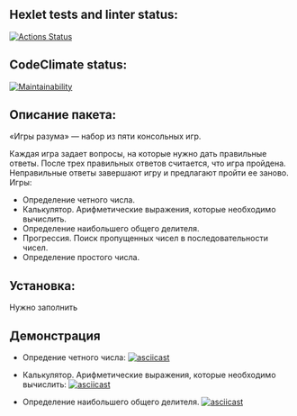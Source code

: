## Hexlet tests and linter status:
[![Actions Status](https://github.com/kkillmemommyy/frontend-project-44/actions/workflows/hexlet-check.yml/badge.svg)](https://github.com/kkillmemommyy/frontend-project-44/actions)

## CodeClimate status:
[![Maintainability](https://api.codeclimate.com/v1/badges/eb299809990f57077da4/maintainability)](https://codeclimate.com/github/kkillmemommyy/frontend-project-44/maintainability)


## Описание пакета:
«Игры разума» — набор из пяти консольных игр.

Каждая игра задает вопросы, на которые нужно дать правильные ответы. После трех правильных ответов считается, что игра пройдена. Неправильные ответы завершают игру и предлагают пройти ее заново. Игры:

- Определение четного числа.
- Калькулятор. Арифметические выражения, которые необходимо вычислить.
- Определение наибольшего общего делителя.
- Прогрессия. Поиск пропущенных чисел в последовательности чисел.
- Определение простого числа.


## Установка:
Нужно заполнить


## Демонстрация
- Опредение четного числа:
[![asciicast](https://asciinema.org/a/qebn3w1p1FFcdJZrCw7mpujHH.svg)](https://asciinema.org/a/qebn3w1p1FFcdJZrCw7mpujHH)

- Калькулятор. Арифметические выражения, которые необходимо вычислить:
[![asciicast](https://asciinema.org/a/WLcrx5FfNyGIIKVco7hrUhNnx.svg)](https://asciinema.org/a/WLcrx5FfNyGIIKVco7hrUhNnx)

- Определение наибольшего общего делителя.
[![asciicast](https://asciinema.org/a/viN0QXHmAW418hcwkLcKYMadr.svg)](https://asciinema.org/a/viN0QXHmAW418hcwkLcKYMadr)

